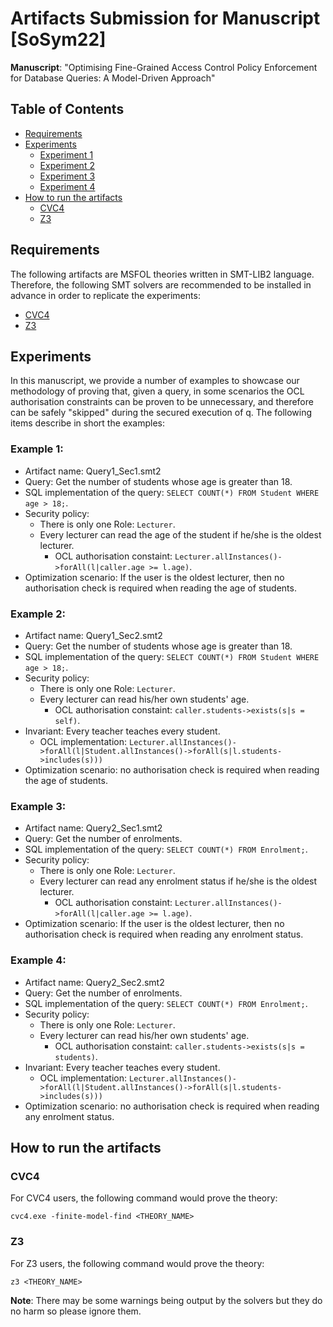 # Artifacts Submission for Manuscript [SoSym22]

**Manuscript**: "Optimising Fine-Grained Access Control Policy Enforcement for Database Queries: A Model-Driven Approach"

## Table of Contents

- [Requirements](#requirements)
- [Experiments](#experiments)
    - [Experiment 1](#example-1)
    - [Experiment 2](#example-2)
    - [Experiment 3](#example-3)
    - [Experiment 4](#example-4)
- [How to run the artifacts](#how-to-run-the-artifacts)
    - [CVC4](#cvc4)
    - [Z3](#z3)

## Requirements
The following artifacts are MSFOL theories written in SMT-LIB2 language.
Therefore, the following SMT solvers are recommended to be installed in advance in order to replicate the experiments:
- [CVC4](https://github.com/CVC4/CVC4-archived)
- [Z3](https://github.com/Z3Prover/z3)

## Experiments
In this manuscript, we provide a number of examples to showcase our methodology of proving that, given a query,
in some scenarios the OCL authorisation constraints can be proven to be unnecessary, and therefore can be safely 
"skipped" during the secured execution of q. The following items describe in short the examples:

### Example 1:
- Artifact name: Query1_Sec1.smt2
- Query: Get the number of students whose age is greater than 18.
- SQL implementation of the query: `SELECT COUNT(*) FROM Student WHERE age > 18;`.
- Security policy: 
  - There is only one Role: `Lecturer`.
  - Every lecturer can read the age of the student if he/she is the oldest lecturer.
    - OCL authorisation constaint: `Lecturer.allInstances()->forAll(l|caller.age >= l.age)`.
- Optimization scenario: If the user is the oldest lecturer, then no authorisation check is required when reading the age of students.

### Example 2:
- Artifact name: Query1_Sec2.smt2
- Query: Get the number of students whose age is greater than 18.
- SQL implementation of the query: `SELECT COUNT(*) FROM Student WHERE age > 18;`.
- Security policy: 
  - There is only one Role: `Lecturer`.
  - Every lecturer can read his/her own students' age.
    - OCL authorisation constaint: `caller.students->exists(s|s = self)`.
- Invariant: Every teacher teaches every student.
  - OCL implementation: `Lecturer.allInstances()->forAll(l|Student.allInstances()->forAll(s|l.students->includes(s)))`
- Optimization scenario: no authorisation check is required when reading the age of students.

### Example 3:
- Artifact name: Query2_Sec1.smt2
- Query: Get the number of  enrolments.
- SQL implementation of the query: `SELECT COUNT(*) FROM Enrolment;`.
- Security policy: 
  - There is only one Role: `Lecturer`.
  - Every lecturer can read any enrolment status if he/she is the oldest lecturer.
    - OCL authorisation constaint: `Lecturer.allInstances()->forAll(l|caller.age >= l.age)`.
- Optimization scenario: If the user is the oldest lecturer, then no authorisation check is required when reading any enrolment status.

### Example 4:
- Artifact name: Query2_Sec2.smt2
- Query: Get the number of  enrolments.
- SQL implementation of the query: `SELECT COUNT(*) FROM Enrolment;`.
- Security policy: 
  - There is only one Role: `Lecturer`.
  - Every lecturer can read his/her own students' age.
    - OCL authorisation constaint: `caller.students->exists(s|s = students)`.
- Invariant: Every teacher teaches every student.
  - OCL implementation: `Lecturer.allInstances()->forAll(l|Student.allInstances()->forAll(s|l.students->includes(s)))`
- Optimization scenario: no authorisation check is required when reading any enrolment status.

## How to run the artifacts

### CVC4
For CVC4 users, the following command would prove the theory:
```
cvc4.exe -finite-model-find <THEORY_NAME>
```

### Z3
For Z3 users, the following command would prove the theory:
```
z3 <THEORY_NAME>
```
**Note**: There may be some warnings being output by the solvers but they do no harm so please ignore them.
